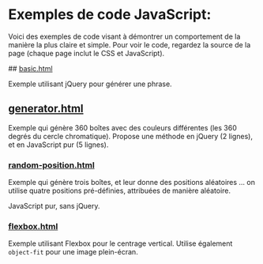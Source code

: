 <h1>Exemples de code JavaScript:</h1>

Voici des exemples de code visant à démontrer un comportement de la manière la plus claire et simple. Pour voir le code, regardez la source de la page (chaque page inclut le CSS et JavaScript).

## [basic.html](basic.html)

Exemple utilisant jQuery pour générer une phrase.

## [generator.html](generator.html)

Exemple qui génère 360 boîtes avec des couleurs différentes (les 360 degrés du cercle chromatique). Propose une méthode en jQuery (2 lignes), et en JavaScript pur (5 lignes).

### [random-position.html](random-position.html)

Exemple qui génère trois boîtes, et leur donne des positions aléatoires ... on utilise quatre positions pré-définies, attribuées de manière aléatoire.

JavaScript pur, sans jQuery.

### [flexbox.html](flexbox.html)

Exemple utilisant Flexbox pour le centrage vertical. Utilise également `object-fit` pour une image plein-écran.

